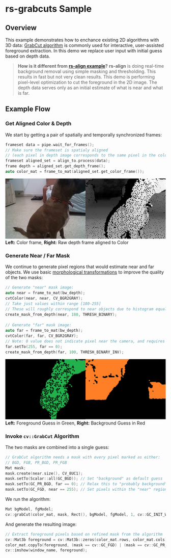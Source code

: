 # rs-grabcuts Sample

## Overview

This example demonstrates how to enchance existing 2D algorithms with 3D data: [GrabCut algorithm](https://docs.opencv.org/trunk/d8/d83/tutorial_py_grabcut.html) is commonly used for interactive, user-assisted foreground extraction. In this demo we replace user input with initial guess based on depth data.

> **How is it different from** [**rs-align example**](https://github.com/kzobov/librealsense/tree/7148f9ae1d78b5d44bee4fc578bf0b8fb9a220c5/examples/align/README.md)**?** **rs-align** is doing real-time background removal using simple masking and thresholding. This results in fast but not very clean results. This demo is performing pixel-level optimization to cut the foreground in the 2D image. The depth data serves only as an initial estimate of what is near and what is far.

## Example Flow

### Get Aligned Color & Depth

We start by getting a pair of spatially and temporally synchronized frames:

```cpp
frameset data = pipe.wait_for_frames();
// Make sure the frameset is spatialy aligned 
// (each pixel in depth image corresponds to the same pixel in the color image)
frameset aligned_set = align_to.process(data);
frame depth = aligned_set.get_depth_frame();
auto color_mat = frame_to_mat(aligned_set.get_color_frame());
```

![](../../../.gitbook/assets/input.png)  
**Left:** Color frame, **Right:** Raw depth frame aligned to Color

### Generate Near / Far Mask

We continue to generate pixel regions that would estimate near and far objects. We use basic [morphological transformations](https://docs.opencv.org/2.4/doc/tutorials/imgproc/erosion_dilatation/erosion_dilatation.html) to improve the quality of the two masks:

```cpp
// Generate "near" mask image:
auto near = frame_to_mat(bw_depth);
cvtColor(near, near, CV_BGR2GRAY);
// Take just values within range [180-255]
// These will roughly correspond to near objects due to histogram equalization
create_mask_from_depth(near, 180, THRESH_BINARY);

// Generate "far" mask image:
auto far = frame_to_mat(bw_depth);
cvtColor(far, far, CV_BGR2GRAY);
// Note: 0 value does not indicate pixel near the camera, and requires special attention:
far.setTo(255, far == 0);
create_mask_from_depth(far, 100, THRESH_BINARY_INV);
```

![](../../../.gitbook/assets/masks.png)  
**Left:** Foreground Guess in Green, **Right:** Background Guess in Red

### Invoke `cv::GrabCut` Algorithm

The two masks are combined into a single guess:

```cpp
// GrabCut algorithm needs a mask with every pixel marked as either:
// BGD, FGB, PR_BGD, PR_FGB
Mat mask;
mask.create(near.size(), CV_8UC1); 
mask.setTo(Scalar::all(GC_BGD)); // Set "background" as default guess
mask.setTo(GC_PR_BGD, far == 0); // Relax this to "probably background" for pixels outside "far" region
mask.setTo(GC_FGD, near == 255); // Set pixels within the "near" region to "foreground"
```

We run the algorithm:

```cpp
Mat bgModel, fgModel; 
cv::grabCut(color_mat, mask, Rect(), bgModel, fgModel, 1, cv::GC_INIT_WITH_MASK);
```

And generate the resulting image:

```cpp
// Extract foreground pixels based on refined mask from the algorithm
cv::Mat3b foreground = cv::Mat3b::zeros(color_mat.rows, color_mat.cols);
color_mat.copyTo(foreground, (mask == cv::GC_FGD) | (mask == cv::GC_PR_FGD));
cv::imshow(window_name, foreground);
```


